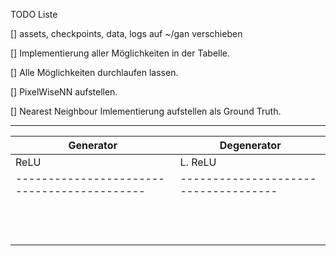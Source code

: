 TODO Liste

[] assets, checkpoints, data, logs auf ~/gan verschieben


[] Implementierung aller Möglichkeiten in der Tabelle.

[] Alle Möglichkeiten durchlaufen lassen.

[] PixelWiseNN aufstellen.

[] Nearest Neighbour Imlementierung aufstellen als Ground Truth.

--------------------------------------------------------------------------------
Generator                                  | Degenerator
-------------------------------------------|------------------------------------
ReLU | L. ReLU | Tanh | Pooling | Batch N. | ReLU | L. ReLU | Tanh | Batch N.
-------------------------------------------|------------------------------------
     |         |      |         |          |      |         |      |
     |         |      |         |          |      |         |      |
     |         |      |         |          |      |         |      |
     |         |      |         |          |      |         |      |
     |         |      |         |          |      |         |      |
     |         |      |         |          |      |         |      |
     |         |      |         |          |      |         |      |
     |         |      |         |          |      |         |      |
     |         |      |         |          |      |         |      |
     |         |      |         |          |      |         |      |
     |         |      |         |          |      |         |      |
     |         |      |         |          |      |         |      |
